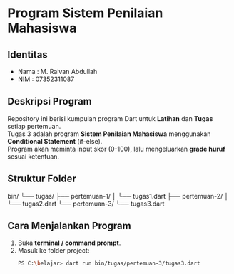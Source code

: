 # Program Sistem Penilaian Mahasiswa

## Identitas
- Nama : M. Raivan Abdullah
- NIM  : 07352311087

## Deskripsi Program
Repository ini berisi kumpulan program Dart untuk **Latihan** dan **Tugas** setiap pertemuan.  
Tugas 3 adalah program **Sistem Penilaian Mahasiswa** menggunakan **Conditional Statement** (if-else).  
Program akan meminta input skor (0-100), lalu mengeluarkan **grade huruf** sesuai ketentuan.

## Struktur Folder
bin/
└── tugas/
├── pertemuan-1/
│ └── tugas1.dart
├── pertemuan-2/
│ └── tugas2.dart
└── pertemuan-3/
└── tugas3.dart


## Cara Menjalankan Program
1. Buka **terminal / command prompt**.
2. Masuk ke folder project:
   ```bash
   PS C:\belajar> dart run bin/tugas/pertemuan-3/tugas3.dart
   


